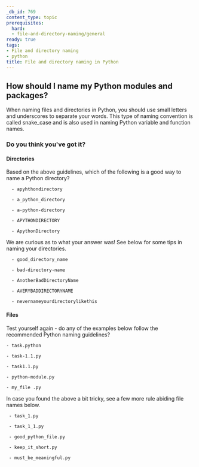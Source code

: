 ```yaml
---
_db_id: 769
content_type: topic
prerequisites:
  hard:
  - file-and-directory-naming/general
ready: true
tags:
- File and directory naming
- python
title: File and directory naming in Python
---
```


## How should I name my Python modules and packages?

When naming files and directories in Python, you should use small letters and underscores to separate your words.
This type of naming convention is called snake_case and is also used in naming Python variable and function names.

### Do you think you've got it?

#### Directories

Based on the above guidelines, which of the following is a good way to name a Python directory?

```
  - apyhthondirectory

  - a_python_directory

  - a-python-directory

  - APYTHONDIRECTORY

  - ApythonDirectory
```

We are curious as to what your answer was!
See below for some tips in naming your directories.

```
  - good_directory_name

  - bad-directory-name

  - AnotherBadDirectoryName

  - AVERYBADDIRECTORYNAME

  - nevernameyourdirectorylikethis
```

#### Files

Test yourself again - do any of the examples below follow the recommended Python naming guidelines?

```
- task.python

- task-1.1.py

- task1.1.py

- python-module.py

- my_file .py
```

In case you found the above a bit tricky, see a few more rule abiding file names below.

```
 - task_1.py

 - task_1_1.py

 - good_python_file.py

 - keep_it_short.py

 - must_be_meaningful.py
```